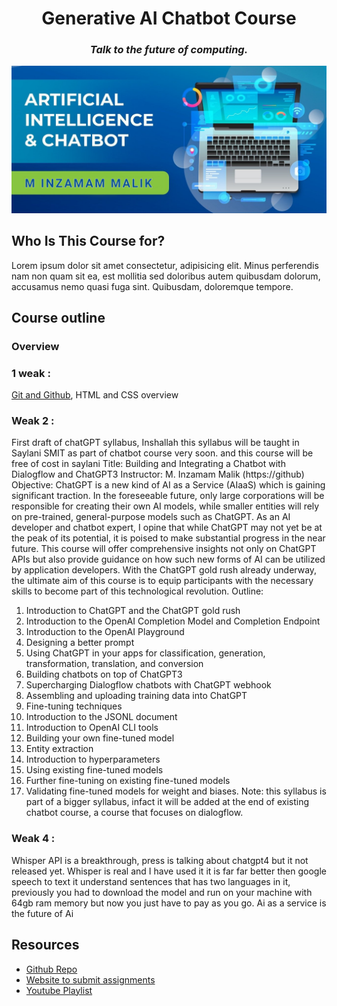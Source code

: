 <h1 align='center'>Generative AI Chatbot Course</h1>
<h3 align='center'><i>Talk to the future of computing.</i></h3>

<img src='./readme-assets/cover.png'/>

## Who Is This Course for?

Lorem ipsum dolor sit amet consectetur, adipisicing elit. Minus perferendis nam non quam sit ea, est mollitia sed doloribus autem quibusdam dolorum, accusamus nemo quasi fuga sint. Quibusdam, doloremque tempore.

## Course outline
### Overview

### 1 weak :
[Git and Github](https://youtu.be/vbH9gMqJ5GQ), HTML and CSS overview &nbsp;

### Weak 2 :

First draft of chatGPT syllabus, 
Inshallah this syllabus will be taught in Saylani SMIT as part of chatbot course very soon.
and this course will be free of cost in saylani
Title: 
Building and Integrating a Chatbot with Dialogflow and ChatGPT3
Instructor: 
M. Inzamam Malik (https://github)
Objective: 
ChatGPT is a new kind of AI as a Service (AIaaS) which is gaining significant traction. In the foreseeable future, only large corporations will be responsible for creating their own AI models, while smaller entities will rely on pre-trained, general-purpose models such as ChatGPT. As an AI developer and chatbot expert, I opine that while ChatGPT may not yet be at the peak of its potential, it is poised to make substantial progress in the near future.
This course will offer comprehensive insights not only on ChatGPT APIs but also provide guidance on how such new forms of AI can be utilized by application developers. With the ChatGPT gold rush already underway, the ultimate aim of this course is to equip participants with the necessary skills to become part of this technological revolution.
Outline:
1. Introduction to ChatGPT and the ChatGPT gold rush
2. Introduction to the OpenAI Completion Model and Completion Endpoint
3. Introduction to the OpenAI Playground
4. Designing a better prompt
5. Using ChatGPT in your apps for classification, generation, transformation, translation, and conversion
6. Building chatbots on top of ChatGPT3
7. Supercharging Dialogflow chatbots with ChatGPT webhook
8. Assembling and uploading training data into ChatGPT
9. Fine-tuning techniques
10. Introduction to the JSONL document
11. Introduction to OpenAI CLI tools
12. Building your own fine-tuned model
13. Entity extraction
14. Introduction to hyperparameters
15. Using existing fine-tuned models
16. Further fine-tuning on existing fine-tuned models
17. Validating fine-tuned models for weight and biases.
Note: this syllabus is part of a bigger syllabus, infact it will be added at the end of existing chatbot course, a course that focuses on dialogflow.

### Weak 4 :
Whisper API is a breakthrough, press is talking about chatgpt4 but it not released yet.
Whisper is real and I have used it it is far far better then google speech to text it understand sentences that has two languages in it, previously you had to download the model and run on your machine with 64gb ram memory but now you just have to pay as you go.
Ai as a service is the future of Ai
## Resources

- [Github Repo](https://github.com/mInzamamMalik/SMIT-chatbot-b3)
- [Website to submit assignments](https://sysborg-air.web.app/)
- [Youtube Playlist](https://www.youtube.com/@InzamamMalik)
